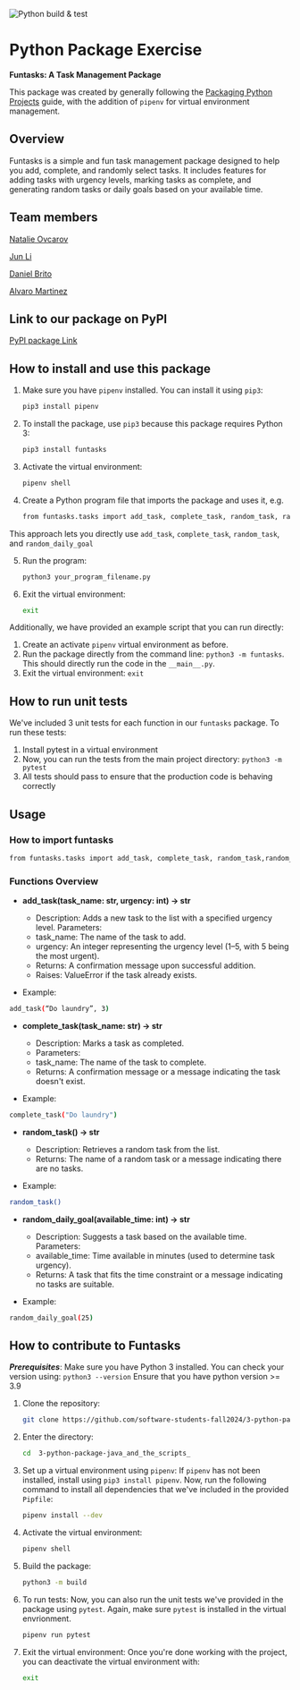 ![Python build & test](https://github.com/software-students-fall2024/3-python-package-java_and_the_scripts_/actions/workflows/build.yaml/badge.svg)


# Python Package Exercise
**Funtasks: A Task Management Package** 

This package was created by generally following the [Packaging Python Projects](https://packaging.python.org/tutorials/packaging-projects/) guide, with the addition of `pipenv` for virtual environment management. 

## Overview
Funtasks is a simple and fun task management package designed to help you add, complete, and randomly select tasks. It includes features for adding tasks with urgency levels, marking tasks as complete, and generating random tasks or daily goals based on your available time. 

## Team members

[Natalie Ovcarov](https://github.com/nataliovcharov)

[Jun Li](https://github.com/jljune9li )

[Daniel Brito](https://github.com/danny031103 )

[Alvaro Martinez](https://github.com/AlvaroMartinezM)

## Link to our package on PyPI
[PyPI package Link](https://pypi.org/project/funtasks/)

## How to install and use this package

1. Make sure you have `pipenv` installed. You can install it using `pip3`:
    ```bash
    pip3 install pipenv

2. To install the package, use `pip3` because this package requires Python 3:
    ```bash
    pip3 install funtasks

3. Activate the virtual environment: 
    ```bash
    pipenv shell

4. Create a Python program file that imports the package and uses it, e.g. 
    ```bash
    from funtasks.tasks import add_task, complete_task, random_task, random_daily_goal, tasks

This approach lets you directly use ```add_task```, ```complete_task```, ```random_task```, and ```random_daily_goal```

5. Run the program:
    ```bash
    python3 your_program_filename.py

6. Exit the virtual environment:
    ```bash
    exit

Additionally, we have provided an example script that you can run directly:

1. Create an activate ```pipenv``` virtual environment as before.
2. Run the package directly from the command line: ```python3 -m funtasks```. This should directly run the code in the ```__main__.py```.
3. Exit the virtual environment:
```exit```

## How to run unit tests
We've included 3 unit tests for each function in our ```funtasks``` package. To run these tests:

1. Install pytest in a virtual environment
2. Now, you can run the tests from the main project directory: ```python3 -m pytest```
3. All tests should pass to ensure that the production code is behaving correctly

## Usage
### How to import funtasks
```bash
from funtasks.tasks import add_task, complete_task, random_task,random_daily_goal, tasks
```
    

### Functions Overview

- **add_task(task_name: str, urgency: int) -> str**

    - Description: Adds a new task to the list with a specified urgency level.
    Parameters:
    - task_name: The name of the task to add.
    - urgency: An integer representing the urgency level (1–5, with 5 being the most urgent).
    - Returns: A confirmation message upon successful addition.
    - Raises: ValueError if the task already exists.

- Example: 
```bash
add_task(“Do laundry”, 3)
```
- **complete_task(task_name: str) -> str**

    - Description: Marks a task as completed.
    - Parameters:
    - task_name: The name of the task to complete.
    - Returns: A confirmation message or a message indicating the task doesn't exist.

- Example: 
```bash
complete_task("Do laundry")
```
- **random_task() -> str**

    - Description: Retrieves a random task from the list.
    - Returns: The name of a random task or a message indicating there are no tasks.

- Example: 
```bash
random_task()
```
- **random_daily_goal(available_time: int) -> str**

    - Description: Suggests a task based on the available time.
    Parameters:
    - available_time: Time available in minutes (used to determine task urgency).
    - Returns: A task that fits the time constraint or a message indicating no tasks are suitable.

- Example: 
```bash
random_daily_goal(25)
```

## How to contribute to Funtasks

***Prerequisites***: Make sure you have Python 3 installed. You can check your version using: ```python3 --version``` 
Ensure that you have python version >= 3.9

1. Clone the repository: 
    ```bash
    git clone https://github.com/software-students-fall2024/3-python-package-java_and_the_scripts_.git

2. Enter the directory:
    ```bash
    cd  3-python-package-java_and_the_scripts_

3. Set up a virtual environment using ```pipenv```: If ```pipenv``` has not been installed, install using ```pip3 install pipenv```. Now, run the following command to install all dependencies that we've included in the provided ```Pipfile```: 
    ```bash
    pipenv install --dev

4. Activate the virtual environment:
    ```bash
    pipenv shell

5. Build the package:
    ```bash
    python3 -m build

6. To run tests: Now, you can also run the unit tests we've provided in the package using ```pytest```. Again, make sure ```pytest``` is installed in the virtual envrionment.
    ```bash
    pipenv run pytest

7. Exit the virtual environment: Once you're done working with the project, you can deactivate the virtual environment with:
    ```bash
    exit
